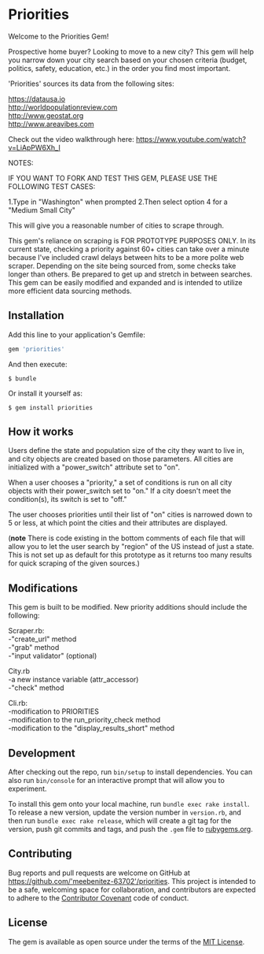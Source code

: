 # Priorities

Welcome to the Priorities Gem!

Prospective home buyer? Looking to move to a new city? This gem will help you narrow down your city search based on your chosen criteria (budget, politics, safety, education, etc.) in the order you find most important.

'Priorities' sources its data from the following sites:

https://datausa.io  
http://worldpopulationreview.com  
http://www.geostat.org  
http://www.areavibes.com

Check out the video walkthrough here: https://www.youtube.com/watch?v=LiApPW6Xh_I

NOTES:  

IF YOU WANT TO FORK AND TEST THIS GEM, PLEASE USE THE FOLLOWING TEST CASES:  

  1.Type in "Washington" when prompted
  2.Then select option 4 for a "Medium Small City"

  This will give you a reasonable number of cities to scrape through.  

This gem's reliance on scraping is FOR PROTOTYPE PURPOSES ONLY.  In its current state, checking a priority against 60+ cities can take over a minute because I've included crawl delays between hits to be a more polite web scraper.  Depending on the site being sourced from, some checks take longer than others.  Be prepared to get up and stretch in between searches.  This gem can be easily modified and expanded and is intended to utilize more efficient data sourcing methods.

## Installation

Add this line to your application's Gemfile:

```ruby
gem 'priorities'
```

And then execute:

    $ bundle

Or install it yourself as:

    $ gem install priorities

## How it works

Users define the state and population size of the city they want to live in, and city objects are created based on those parameters.  All cities are initialized with a "power_switch" attribute set to "on".

When a user chooses a "priority," a set of conditions is run on all city objects with their power_switch set to "on."  If a city doesn't meet the condition(s), its switch is set to "off."

The user chooses priorities until their list of "on" cities is narrowed down to 5 or less, at which point the cities and their attributes are displayed.

(**note** There is code existing in the bottom comments of each file that will allow you to let the user search by "region" of the US instead of just a state.  This is not set up as default for this prototype as it returns too many results for quick scraping of the given sources.)

## Modifications

This gem is built to be modified.  New priority additions should include the following:

Scraper.rb:  
-"create_url" method  
-"grab" method  
-"input validator" (optional)  

City.rb  
-a new instance variable (attr_accessor)  
-"check" method  

Cli.rb:  
-modification to PRIORITIES  
-modification to the run_priority_check method  
-modification to the "display_results_short" method  


## Development

After checking out the repo, run `bin/setup` to install dependencies. You can also run `bin/console` for an interactive prompt that will allow you to experiment.

To install this gem onto your local machine, run `bundle exec rake install`. To release a new version, update the version number in `version.rb`, and then run `bundle exec rake release`, which will create a git tag for the version, push git commits and tags, and push the `.gem` file to [rubygems.org](https://rubygems.org).

## Contributing

Bug reports and pull requests are welcome on GitHub at https://github.com/'meebenitez-63702'/priorities. This project is intended to be a safe, welcoming space for collaboration, and contributors are expected to adhere to the [Contributor Covenant](http://contributor-covenant.org) code of conduct.


## License

The gem is available as open source under the terms of the [MIT License](http://opensource.org/licenses/MIT).
